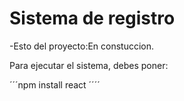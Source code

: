 <h1> Sistema de registro</h1>

-Esto del proyecto:En constuccion.

Para ejecutar el sistema, debes poner:

´´´npm install react ´´´´
